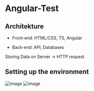 # Angular-Test

## Architekture

- Front-end: HTML/CSS, TS, Angular

- Back-end: API, Databases

Storing Data on Server -> HTTP request

## Setting up the environment 
![image](https://user-images.githubusercontent.com/51914883/143840293-c458c7b9-6708-4671-bf8b-6a7d24bfdf08.png)
![image](https://user-images.githubusercontent.com/51914883/143840374-4886b41a-5693-41ca-a321-d9614dd3aead.png)

